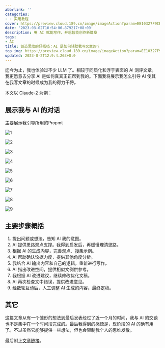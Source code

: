 ```yaml
---
abbrlink: ''
categories:
- - 实用教程
cover: https://preview.cloud.189.cn/image/imageAction?param=EE10327F9CE552368DF4E56FC31A4059003DFF23C5DBEB19CC7BF403B68F380E1495CE100F425CFEFCE04FED0071ADB562564FC6BEC1A1C378DFF2B58BBDD76FB3286CB123E09D5B41F21CD972740D230023A23DCC17C3AC86C4613CD2237FE72A00FFAB125BCA0226C4D5B9E9578CFA
date: '2023-08-02T10:54:06.879217+08:00'
description: 用 AI 赋能写作，开启智能创作新篇章
tags:
- AI
title: 创造思维的好搭档：AI 是如何辅助我写文章的？
top_img: https://preview.cloud.189.cn/image/imageAction?param=EE10327F9CE552368DF4E56FC31A4059003DFF23C5DBEB19CC7BF403B68F380E1495CE100F425CFEFCE04FED0071ADB562564FC6BEC1A1C378DFF2B58BBDD76FB3286CB123E09D5B41F21CD972740D230023A23DCC17C3AC86C4613CD2237FE72A00FFAB125BCA0226C4D5B9E9578CFA
updated: 2023-8-2T12:9:4.263+8:0
---
```

迄今为止，我也体验过不少 LLM 了。相较于同质化和浮于表面的 AI 测评文章，我更愿意去分享 AI 是如何真真正正帮到我的。下面我将展示我怎么引导 AI 使其在我写文章的时候成为我的得力干将。

本文以 Claude-2 为例：

## 展示我与 AI 的对话

主要展示我引导所用的Propmt

![1](https://preview.cloud.189.cn/image/imageAction?param=73D8D33124520E094F756707E114EDB292061777DBD22C4A496831D1E71FAA6984B9A2A42C68F2CD42E2B1203A2816EE779A3C92711AA9B7871214ECCB302B15B880DF45087E4A0515B45D36B096A8BB32919DFA8B03C56B379AF045F75291CE419C4632C11AC5140F3C00D1FEBD2213)

![2](https://preview.cloud.189.cn/image/imageAction?param=FF0844C77EDA08BBCEBCB68A4AAD6FA5CE61DDD1A2A1D551CD3DEFDF3C80E25EA741DD62B04527ED90D61FAA177D132951F75072C32C6D39B1A1F212D94C9CF2F16251C1137EFB5F7C465E1532BF3BF47D1C2D74C1A07D347D6EA5ECC290394FA186BBAEFBE0185407747C3A89179982)

![3](https://preview.cloud.189.cn/image/imageAction?param=08D86EDCA32CB448F9F356B30F6B0C43C33B3A58032FF653DC5E05BBBF9766ABDE6ECBBB63262C0692DA98BCDFB1099BE8A0BF7A27A6A273E3880F34534E2B41353A751BB5F8995993080C770E87FE90737D5766057676E1AF97C4F2371EE92BE53EB5E08A4502298799CD8BB7C3A281)

![4](https://preview.cloud.189.cn/image/imageAction?param=F67B4BEF4D2F049D84FA16032C538E2F276A3E83CCC3E6CD77E7F3DE4947E966B42376D459F4B8F7E49B2340EE63CDDF82C0872F0029C3EF407FFCABA76FFE8623DEE7751794091087B72D216B417CCD1DEF59153F3E7E8F5E6376F4657A1F82B479D7DF819451EAF46BA566E9C50ADA)

![5](https://preview.cloud.189.cn/image/imageAction?param=B4FDE5FADA81FC3BB315611A325E2264C021E20DA0884AC76394627D625E3FE335D56421D0E2828F72F8E085E715E02960E1FF0BA61FCBE76AAF568AE15442A600D2EE995126EA0F7779D910E48D0CE9EC35D4DBD4AA5E622A12E356039F398405447BB34668F0A2FEF858DCFA762F25)

![6](https://preview.cloud.189.cn/image/imageAction?param=749B88883C26C2B0832F0855C856FD7E5064CF1524E36FE09B08DC83C60B9EF24E223769E7E1D1C3885D8351E7EB30C0F31A9CF14ED25EB8C4C5184A9107A584CA9522CAD300807A5B3E8DFC8E17C516450C1A1A3D74DA88A09462E60A92CAF2E33589A8A60679CDEA3A67E0EA14A1C9)

![7](https://preview.cloud.189.cn/image/imageAction?param=B879D34344AB94486EDC52D735B005CA67F6F746DDADD650D39959EA01C362AF7F95D113B406B499FBF1AA204010F3F4483E2A2693B8B896714572AB79A0A5E8A400AFE41E0CA0FB71320A4AE95B999DFD27CF36C463BDA85CA87FFE356B26F3EB116A5BC9F82CCDC058FAB1D53C98CA)

![8](https://preview.cloud.189.cn/image/imageAction?param=C76C24E32D32DB74990AD9701E4A26DC14A9480CB8DF6E82EA051087D726AD3D02AB89CB660C3B6405992E783ACD96A689EFBBC86B2349A65F9C278AAD5C11BB2E5196208B45A84C3C220AE897506A5E7CF437E3CBB0860D4315E927114B8BFCA3A6212FD566A1C574CA30B780649C9C)

![9](https://preview.cloud.189.cn/image/imageAction?param=4F2C12F883175188E37294433613401F4329F2BF74D409993EF96C918E6A5D2C9770311CB94F4DD2297745770990BB7C67E11BF982100839FE09492BDCBF189EFC8C0F008E682AF320D372BD4A845157A2E02E41471BD99F8EDAC5501DA3331AF53B38C48B6B97FFEB1C719FFD3E4105)

## 主要步骤概括

1. 提出问题或想法，告知 AI 我的意图。
2. AI 提供思路观点支撑。我得到启发后，再缓慢理清思路。
3. 根据 AI 的生成内容，完善观点、搜集示例。
4. AI 帮助确认论据力度，提供其他角度分析。
5. 我结合 AI 输出内容和自己的逻辑，重新进行写作。
6. AI 指出改进空间，提供相似文例供参考。
7. 我根据 AI 改进建议，继续修改优化文稿。
8. AI 再次检查文中错误，提供改进意见。
9. 经数轮互动后，人工调整 AI 生成的内容，最终定稿。

## 其它

这篇文章从有一个雏形的想法到最后发表经过了近一个月的时间，我与 AI 的交谈也不是集中在一个时间段完成的。最后我得到的感悟是，现阶段的 AI 的确有用了。不过虽然它能够提供一些想法，但也会限制我个人的思维发散。

最后附上[文章链接](https://www.eacls.top/posts/8a7c90cb/)。

